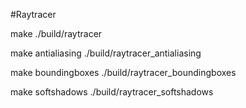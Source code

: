 #Raytracer

make
./build/raytracer

make antialiasing
./build/raytracer_antialiasing

make boundingboxes
./build/raytracer_boundingboxes

make softshadows
./build/raytracer_softshadows
